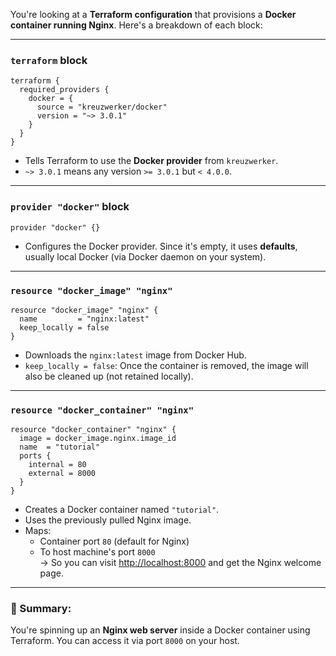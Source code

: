 You're looking at a **Terraform configuration** that provisions a **Docker container running Nginx**. Here's a breakdown of each block:

---

###  `terraform` block
```hcl
terraform {
  required_providers {
    docker = {
      source = "kreuzwerker/docker"
      version = "~> 3.0.1"
    }
  }
}
```
- Tells Terraform to use the **Docker provider** from `kreuzwerker`.
- `~> 3.0.1` means any version `>= 3.0.1` but `< 4.0.0`.

---

###  `provider "docker"` block
```hcl
provider "docker" {}
```
- Configures the Docker provider. Since it's empty, it uses **defaults**, usually local Docker (via Docker daemon on your system).

---

###  `resource "docker_image" "nginx"`
```hcl
resource "docker_image" "nginx" {
  name         = "nginx:latest"
  keep_locally = false
}
```
- Downloads the `nginx:latest` image from Docker Hub.
- `keep_locally = false`: Once the container is removed, the image will also be cleaned up (not retained locally).

---

### `resource "docker_container" "nginx"`
```hcl
resource "docker_container" "nginx" {
  image = docker_image.nginx.image_id
  name  = "tutorial"
  ports {
    internal = 80
    external = 8000
  }
}
```
- Creates a Docker container named `"tutorial"`.
- Uses the previously pulled Nginx image.
- Maps:
  - Container port `80` (default for Nginx)
  - To host machine's port `8000`  
    → So you can visit [http://localhost:8000](http://localhost:8000) and get the Nginx welcome page.

---

### 🧪 Summary:
You're spinning up an **Nginx web server** inside a Docker container using Terraform. You can access it via port `8000` on your host. 